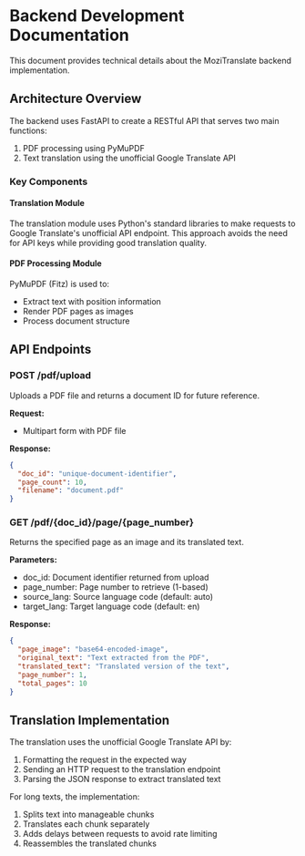 # Backend Development Documentation

This document provides technical details about the MoziTranslate backend implementation.

## Architecture Overview

The backend uses FastAPI to create a RESTful API that serves two main functions:
1. PDF processing using PyMuPDF
2. Text translation using the unofficial Google Translate API

### Key Components

#### Translation Module
The translation module uses Python's standard libraries to make requests to Google Translate's unofficial API endpoint.
This approach avoids the need for API keys while providing good translation quality.

#### PDF Processing Module
PyMuPDF (Fitz) is used to:
- Extract text with position information
- Render PDF pages as images
- Process document structure

## API Endpoints

### POST /pdf/upload
Uploads a PDF file and returns a document ID for future reference.

**Request:**
- Multipart form with PDF file

**Response:**
```json
{
  "doc_id": "unique-document-identifier",
  "page_count": 10,
  "filename": "document.pdf"
}
```

### GET /pdf/{doc_id}/page/{page_number}
Returns the specified page as an image and its translated text.

**Parameters:**
- doc_id: Document identifier returned from upload
- page_number: Page number to retrieve (1-based)
- source_lang: Source language code (default: auto)
- target_lang: Target language code (default: en)

**Response:**
```json
{
  "page_image": "base64-encoded-image",
  "original_text": "Text extracted from the PDF",
  "translated_text": "Translated version of the text",
  "page_number": 1,
  "total_pages": 10
}
```

## Translation Implementation

The translation uses the unofficial Google Translate API by:
1. Formatting the request in the expected way
2. Sending an HTTP request to the translation endpoint
3. Parsing the JSON response to extract translated text

For long texts, the implementation:
1. Splits text into manageable chunks
2. Translates each chunk separately
3. Adds delays between requests to avoid rate limiting
4. Reassembles the translated chunks
